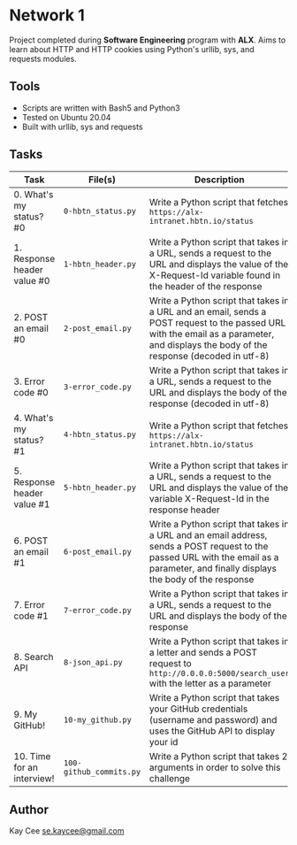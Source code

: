 # Network 1
Project completed during **Software Engineering** program with **ALX**. Aims to learn about HTTP and HTTP cookies using Python's urllib, sys, and requests modules.

## Tools
* Scripts are written with Bash5 and Python3
* Tested on Ubuntu 20.04
* Built with urllib, sys and requests

## Tasks
| Task | File(s) | Description |
| ---- | ------- | ----------- |
| 0. What's my status? #0 | `0-hbtn_status.py` | Write a Python script that fetches `https://alx-intranet.hbtn.io/status` |
| 1. Response header value #0 | `1-hbtn_header.py` | Write a Python script that takes in a URL, sends a request to the URL and displays the value of the X-Request-Id variable found in the header of the response |
| 2. POST an email #0 | `2-post_email.py` | Write a Python script that takes in a URL and an email, sends a POST request to the passed URL with the email as a parameter, and displays the body of the response (decoded in utf-8) |
| 3. Error code #0 | `3-error_code.py` | Write a Python script that takes in a URL, sends a request to the URL and displays the body of the response (decoded in utf-8) |
| 4. What's my status? #1 | `4-hbtn_status.py` | Write a Python script that fetches `https://alx-intranet.hbtn.io/status` |
| 5. Response header value #1 | `5-hbtn_header.py` | Write a Python script that takes in a URL, sends a request to the URL and displays the value of the variable X-Request-Id in the response header |
| 6. POST an email #1 | `6-post_email.py` | Write a Python script that takes in a URL and an email address, sends a POST request to the passed URL with the email as a parameter, and finally displays the body of the response |
| 7. Error code #1 | `7-error_code.py` | Write a Python script that takes in a URL, sends a request to the URL and displays the body of the response |
| 8. Search API | `8-json_api.py` | Write a Python script that takes in a letter and sends a POST request to `http://0.0.0.0:5000/search_user` with the letter as a parameter |
| 9. My GitHub! | `10-my_github.py` | Write a Python script that takes your GitHub credentials (username and password) and uses the GitHub API to display your id |
| 10. Time for an interview! | `100-github_commits.py` | Write a Python script that takes 2 arguments in order to solve this challenge |

## Author
Kay Cee <se.kaycee@gmail.com>
